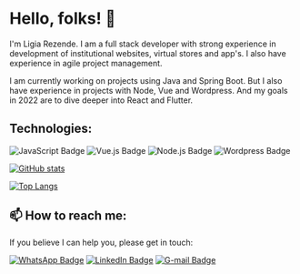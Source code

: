 # Hello, folks! 👋

I'm Ligia Rezende. I am a full stack developer with strong experience in development of institutional websites, virtual stores and app's. I also have experience in agile project management.

I am currently working on projects using Java and Spring Boot. But I also have experience in projects with Node, Vue and Wordpress. And my goals in 2022 are to dive deeper into React and Flutter.

## Technologies:

![JavaScript Badge](https://img.shields.io/badge/JavaScript-323330?style=for-the-badge&logo=javascript&logoColor=F7DF1E) ![Vue.js Badge](https://img.shields.io/badge/Vue.js-35495E?style=for-the-badge&logo=vue.js&logoColor=4FC08D) ![Node.js Badge](https://img.shields.io/badge/Node.js-43853D?style=for-the-badge&logo=node.js&logoColor=white) ![Wordpress Badge](https://img.shields.io/badge/Wordpress-21759B?style=for-the-badge&logo=wordpress&logoColor=white)

[![GitHub stats](https://github-readme-stats.vercel.app/api?username=lirezende&theme=vue-dark)](https://github.com/lirezende/github-readme-stats) 

[![Top Langs](https://github-readme-stats.vercel.app/api/top-langs/?username=lirezende&theme=vue-dark)](https://github.com/lirezende/github-readme-stats)

## 📫 How to reach me:

If you believe I can help you, please get in touch:

[![WhatsApp Badge](https://img.shields.io/badge/WhatsApp-25D366?style=for-the-badge&logo=whatsapp&logoColor=white)](https://api.whatsapp.com/send?phone=5521984418877) [![LinkedIn Badge](https://img.shields.io/badge/LinkedIn-0077B5?style=for-the-badge&logo=linkedin&logoColor=white&link=https://www.linkedin.com/in/ligia-brusamolin-1617b866/)](https://www.linkedin.com/in/ligia-brusamolin-1617b866/) [![G-mail Badge](https://img.shields.io/badge/Gmail-D14836?style=for-the-badge&logo=gmail&logoColor=white)](mailto:librusamolin@gmail.com)
